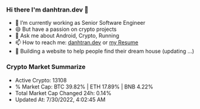 ### Hi there I'm danhtran.dev 👋

- 🔭 I’m currently working as Senior Software Engineer
- 😄 But have a passion on crypto projects
- 💬 Ask me about Android, Crypto, Running 
- 📫 How to reach me: <a href="https://danhtran.dev" target="_blank">danhtran.dev</a> or <a href="Developer-Resume.pdf" target="_blank">my Resume</a>
- 🌱 Building a website to help people find their dream house (updating ...)

### Crypto Market Summarize
- Active Crypto: 13108
- % Market Cap: BTC 39.82% | ETH 17.89% | BNB 4.22%
- Total Market Cap Changed 24h: 0.14%
- Updated At: 7/30/2022, 4:02:45 AM
